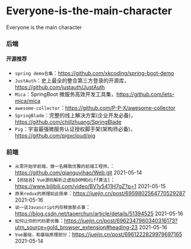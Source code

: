 # Everyone-is-the-main-character
Everyone is the main character

### 后端

#### 开源推荐
- `spring demo合集`：https://github.com/xkcoding/spring-boot-demo
- `JustAuth`：史上最全的整合第三方登录的开源库，https://github.com/justauth/JustAuth
- `Mica`：SpringBoot 微服务高效开发工具集，https://github.com/lets-mica/mica
- `awesome-collector`：https://github.com/P-P-X/awesome-collector
- `SpringBlade`：完整的线上解决方案(企业开发必备)，https://github.com/chillzhuang/SpringBlade
- `Pig`：宇宙最强微服务认证授权脚手架(架构师必备)，https://github.com/pigxcloud/pig

### 前端

- `从零开始学前端，做一名精致优雅的前端工程师。`：https://github.com/qianguyihao/Web.git 2021-05-14
- `【尚硅谷】Vue源码解析之虚拟DOM和diff算法]`：https://www.bilibili.com/video/BV1v5411H7gZ?p=1 2021-05-15
- `原来redux的原理如此简单`：https://juejin.cn/post/6959802564770529287 2021-05-16
- `谈一谈Javascript内存释放那点事`：https://blog.csdn.net/taoerchun/article/details/51394525 2021-05-16
- `如何让你的代码更优雅`：https://juejin.cn/post/6962347960340316173?utm_source=gold_browser_extension#heading-23 2021-05-16
- `Vue基础，和基础原理部分`：https://juejin.cn/post/6961222829979697165 2021-05-14
